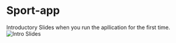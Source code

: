 # Sport-app

Introductory Slides when you run the apllication for the first time.
![Intro Slides](https://user-images.githubusercontent.com/92810736/162693330-e0547a9b-160e-48df-ba45-173a0b5f125a.gif)
